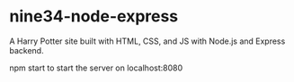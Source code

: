 # nine34-node-express
A Harry Potter site built with HTML, CSS, and JS with Node.js and Express backend.

npm start to start the server on localhost:8080
